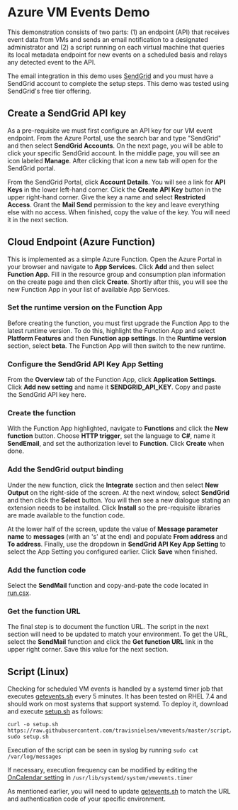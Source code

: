# Azure VM Events Demo
This demonstration consists of two parts: (1) an endpoint (API) that receives event data from VMs and sends an email notification to a designated administrator and (2) a script running on each virtual machine that queries its local metadata endpoint for new events on a scheduled basis and relays any detected event to the API.

The email integration in this demo uses [SendGrid](https://azuremarketplace.microsoft.com/en-us/marketplace/apps/SendGrid.SendGrid) and you must have a SendGrid account to complete the setup steps. This demo was tested using SendGrid's free tier offering.

## Create a SendGrid API key
As a pre-requisite we must first configure an API key for our VM event endpoint. From the Azure Portal, use the search bar and type "SendGrid" and then select **SendGrid Accounts**. On the next page, you will be able to click your specific SendGrid account. In the middle page, you will see an icon labeled **Manage**. After clicking that icon a new tab will open for the SendGrid portal.

From the SendGrid Portal, click **Account Details**. You will see a link for **API Keys** in the lower left-hand corner. Click the **Create API Key** button in the upper right-hand corner. Give the key a name and select **Restricted Access**. Grant the **Mail Send** permission to the key and leave everything else with no access. When finished, copy the value of the key. You will need it in the next section.

## Cloud Endpoint (Azure Function)
This is implemented as a simple Azure Function. Open the Azure Portal in your browser and navigate to **App Services**. Click **Add** and then select **Function App**. Fill in the resource group and consumption plan information on the create page and then click **Create**. Shortly after this, you will see the new Function App in your list of available App Services.

### Set the runtime version on the Function App
Before creating the function, you must first upgrade the Function App to the latest runtime version. To do this, highlight the Function App and select **Platform Features** and then **Function app settings**. In the **Runtime version** section, select **beta**. The Function App will then switch to the new runtime.

### Configure the SendGrid API Key App Setting
From the **Overview** tab of the Function App, click **Application Settings**. Click **Add new setting** and name it **SENDGRID_API_KEY**. Copy and paste the SendGrid API key here.

### Create the function
With the Function App highlighted, navigate to **Functions** and click the **New function** button. Choose **HTTP trigger**, set the language to **C#**, name it **SendEmail**, and set the authorization level to **Function**. Click **Create** when done.

### Add the SendGrid output binding
Under the new function, click the **Integrate** section and then select **New Output** on the right-side of the screen. At the next window, select **SendGrid** and then click the **Select** button. You will then see a new dialogue stating an extension needs to be installed. Click **Install** so the pre-requisite libraries are made available to the function code.

At the lower half of the screen, update the value of **Message parameter name** to **messages** (with an 's' at the end) and populate **From address** and **To address**. Finally, use the dropdown in **SendGrid API Key App Setting** to select the App Setting you configured earlier. Click **Save** when finished.

### Add the function code
Select the **SendMail** function and copy-and-pate the code located in [run.csx](https://github.com/travisnielsen/vmevents/blob/master/function/run.csx).

### Get the function URL
The final step is to document the function URL. The script in the next section will need to be updated to match your environment. To get the URL, select the **SendMail** function and click the **Get function URL** link in the upper right corner. Save this value for the next section.

## Script (Linux)
Checking for scheduled VM events is handled by a systemd timer job that executes [getevents.sh](https://github.com/travisnielsen/vmevents/blob/master/script/getevents.sh) every 5 minutes. It has been tested on RHEL 7.4 and should work on most systems that support systemd. To deploy it, download and execute [setup.sh](https://github.com/travisnielsen/vmevents/blob/master/script/setup.sh) as follows:

```
curl -o setup.sh  https://raw.githubusercontent.com/travisnielsen/vmevents/master/script/setup.sh
sudo setup.sh
```

Execution of the script can be seen in syslog by running `sudo cat /var/log/messages`

If necessary, execution frequency can be modified by editing the [OnCalendar setting](https://github.com/travisnielsen/vmevents/blob/master/script/vmevents.timer#L5) in `/usr/lib/systemd/system/vmevents.timer`

As mentioned earlier, you will need to update [getevents.sh](https://github.com/travisnielsen/vmevents/blob/master/script/getevents.sh#L15) to match the URL and authentication code of your specific environment.
